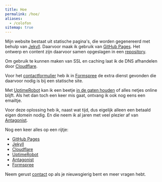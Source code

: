 ```yaml
---
title: Hoe
permalink: /hoe/
aliases:
  - /colofon
sitemap: true
---
```

Mijn website bestaat uit statische pagina's, die worden gegenereerd met behulp van [Jekyll](https://jekyllrb.com/). Daarvoor maak ik gebruik van [GitHub Pages](https://pages.github.com/). Het ontwerp en content zijn daarvoor samen opgeslagen in een [repository](https://github.com/metbril/robertvanbregt.nl/). 

Om gebruik te kunnen maken van SSL en caching laat ik de DNS afhandelen door [Cloudflare](https://cloudflare.com). 

Voor het [contactformulier](/contact) heb ik in [Formspree](https://formspree.io/) de extra dienst gevonden die daarvoor nodig is bij een statische site. 

Met [UptimeRobot](https://uptimerobot.com) kan ik een beetje [in de gaten houden](https://status.robertvanbregt.nl) of alles netjes online blijft. Als het dan toch een keer mis gaat, ontvang ik ook nog eens een emailtje.

Voor deze oplossing heb ik, naast wat tijd, dus eigelijk alleen een betaald eigen domein nodig. En die neem ik al jaren met veel plezier af van [Antagonist](https://wwww.antagonist.nl).

Nog een keer alles op een rijtje:

- [GitHub Pages](https://pages.github.com/)
- [Jekyll](https://jekyllrb.com/)
- [Cloudflare](https://cloudflare.com/)
- [UptimeRobot](https://uptimerobot.com/)
- [Antagonist](https://www.antagonist.nl/)
- [Formspree](https://formspree.io)

Neem gerust [contact](/contact) op als je nieuwsgierig bent en meer vragen hebt.
